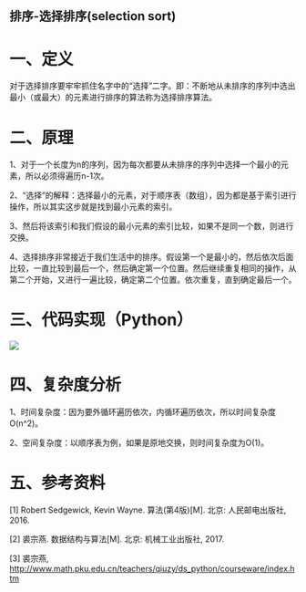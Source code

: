排序-选择排序(selection sort)
-------------------------------------

# 一、定义

对于选择排序要牢牢抓住名字中的“选择”二字。即：不断地从未排序的序列中选出最小（或最大）的元素进行排序的算法称为选择排序算法。

# 二、原理

1、对于一个长度为n的序列，因为每次都要从未排序的序列中选择一个最小的元素，所以必须得遍历n-1次。

2、“选择”的解释：选择最小的元素，对于顺序表（数组），因为都是基于索引进行操作，所以其实这步就是找到最小元素的索引。

3、然后将该索引和我们假设的最小元素的索引比较，如果不是同一个数，则进行交换。

4、选择排序非常接近于我们生活中的排序。假设第一个是最小的，然后依次后面比较，一直比较到最后一个，然后确定第一个位置。然后继续重复相同的操作，从第二个开始，又进行一遍比较，确定第二个位置。依次重复，直到确定最后一个。

# 三、代码实现（Python）

![](D:\Tool\projects\learnings\Algorithm\qiuzy_algorithm\images\selection_sort.png)

# 四、复杂度分析

1、时间复杂度：因为要外循环遍历依次，内循环遍历依次，所以时间复杂度O(n^2)。

2、空间复杂度：以顺序表为例，如果是原地交换，则时间复杂度为O(1)。

# 五、参考资料

[1] Robert Sedgewick, Kevin Wayne. 算法(第4版)[M]. 北京: 人民邮电出版社, 2016.

[2] 裘宗燕. 数据结构与算法[M]. 北京:  机械工业出版社, 2017.

[3] 裘宗燕, http://www.math.pku.edu.cn/teachers/qiuzy/ds_python/courseware/index.htm